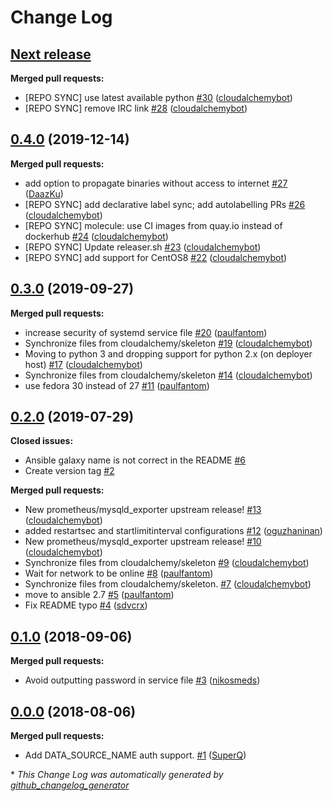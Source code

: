 # Change Log

## [**Next release**](https://galaxy.ansible.com/cloudalchemy/mysqld_exporter)

**Merged pull requests:**

- \[REPO SYNC\] use latest available python [\#30](https://github.com/cloudalchemy/ansible-mysqld_exporter/pull/30) ([cloudalchemybot](https://github.com/cloudalchemybot))
- \[REPO SYNC\] remove IRC link [\#28](https://github.com/cloudalchemy/ansible-mysqld_exporter/pull/28) ([cloudalchemybot](https://github.com/cloudalchemybot))

## [0.4.0](https://galaxy.ansible.com/cloudalchemy/mysqld_exporter) (2019-12-14)
**Merged pull requests:**

- add option to propagate binaries without access to internet [\#27](https://github.com/cloudalchemy/ansible-mysqld_exporter/pull/27) ([DaazKu](https://github.com/DaazKu))
- \[REPO SYNC\] add declarative label sync; add autolabelling PRs [\#26](https://github.com/cloudalchemy/ansible-mysqld_exporter/pull/26) ([cloudalchemybot](https://github.com/cloudalchemybot))
- \[REPO SYNC\] molecule: use CI images from quay.io instead of dockerhub [\#24](https://github.com/cloudalchemy/ansible-mysqld_exporter/pull/24) ([cloudalchemybot](https://github.com/cloudalchemybot))
- \[REPO SYNC\] Update releaser.sh [\#23](https://github.com/cloudalchemy/ansible-mysqld_exporter/pull/23) ([cloudalchemybot](https://github.com/cloudalchemybot))
- \[REPO SYNC\] add support for CentOS8 [\#22](https://github.com/cloudalchemy/ansible-mysqld_exporter/pull/22) ([cloudalchemybot](https://github.com/cloudalchemybot))

## [0.3.0](https://galaxy.ansible.com/cloudalchemy/mysqld_exporter) (2019-09-27)
**Merged pull requests:**

- increase security of systemd service file [\#20](https://github.com/cloudalchemy/ansible-mysqld_exporter/pull/20) ([paulfantom](https://github.com/paulfantom))
- Synchronize files from cloudalchemy/skeleton [\#19](https://github.com/cloudalchemy/ansible-mysqld_exporter/pull/19) ([cloudalchemybot](https://github.com/cloudalchemybot))
- Moving to python 3 and dropping support for python 2.x \(on deployer host\) [\#17](https://github.com/cloudalchemy/ansible-mysqld_exporter/pull/17) ([cloudalchemybot](https://github.com/cloudalchemybot))
- Synchronize files from cloudalchemy/skeleton [\#14](https://github.com/cloudalchemy/ansible-mysqld_exporter/pull/14) ([cloudalchemybot](https://github.com/cloudalchemybot))
- use fedora 30 instead of 27 [\#11](https://github.com/cloudalchemy/ansible-mysqld_exporter/pull/11) ([paulfantom](https://github.com/paulfantom))

## [0.2.0](https://galaxy.ansible.com/cloudalchemy/mysqld_exporter) (2019-07-29)
**Closed issues:**

- Ansible galaxy name is not correct in the README [\#6](https://github.com/cloudalchemy/ansible-mysqld_exporter/issues/6)
- Create version tag [\#2](https://github.com/cloudalchemy/ansible-mysqld_exporter/issues/2)

**Merged pull requests:**

- New prometheus/mysqld\_exporter upstream release! [\#13](https://github.com/cloudalchemy/ansible-mysqld_exporter/pull/13) ([cloudalchemybot](https://github.com/cloudalchemybot))
- added restartsec and startlimitinterval configurations [\#12](https://github.com/cloudalchemy/ansible-mysqld_exporter/pull/12) ([oguzhaninan](https://github.com/oguzhaninan))
- New prometheus/mysqld\_exporter upstream release! [\#10](https://github.com/cloudalchemy/ansible-mysqld_exporter/pull/10) ([cloudalchemybot](https://github.com/cloudalchemybot))
- Synchronize files from cloudalchemy/skeleton [\#9](https://github.com/cloudalchemy/ansible-mysqld_exporter/pull/9) ([cloudalchemybot](https://github.com/cloudalchemybot))
- Wait for network to be online [\#8](https://github.com/cloudalchemy/ansible-mysqld_exporter/pull/8) ([paulfantom](https://github.com/paulfantom))
- Synchronize files from cloudalchemy/skeleton. [\#7](https://github.com/cloudalchemy/ansible-mysqld_exporter/pull/7) ([cloudalchemybot](https://github.com/cloudalchemybot))
- move to ansible 2.7 [\#5](https://github.com/cloudalchemy/ansible-mysqld_exporter/pull/5) ([paulfantom](https://github.com/paulfantom))
- Fix README typo [\#4](https://github.com/cloudalchemy/ansible-mysqld_exporter/pull/4) ([sdvcrx](https://github.com/sdvcrx))

## [0.1.0](https://galaxy.ansible.com/cloudalchemy/mysqld_exporter) (2018-09-06)
**Merged pull requests:**

- Avoid outputting password in service file [\#3](https://github.com/cloudalchemy/ansible-mysqld_exporter/pull/3) ([nikosmeds](https://github.com/nikosmeds))

## [0.0.0](https://galaxy.ansible.com/cloudalchemy/mysqld_exporter) (2018-08-06)
**Merged pull requests:**

- Add DATA\_SOURCE\_NAME auth support. [\#1](https://github.com/cloudalchemy/ansible-mysqld_exporter/pull/1) ([SuperQ](https://github.com/SuperQ))



\* *This Change Log was automatically generated by [github_changelog_generator](https://github.com/skywinder/Github-Changelog-Generator)*